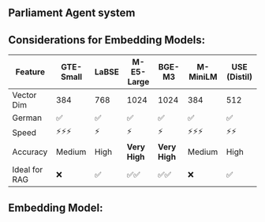 ## Parliament Agent system


## Considerations for Embedding Models:

| Feature       | GTE-Small | LaBSE | M-E5-Large    | BGE-M3        | M-MiniLM | USE (Distil) |
| ------------- | --------- | ----- | ------------- | ------------- | -------- | ------------ |
| Vector Dim    | 384       | 768   | 1024          | 1024          | 384      | 512          |
| German        | ✅         | ✅     | ✅             | ✅             | ✅        | ✅            |
| Speed         | ⚡⚡⚡       | ⚡     | ⚡             | ⚡             | ⚡⚡⚡      | ⚡⚡           |
| Accuracy      | Medium    | High  | **Very High** | **Very High** | Medium   | High         |
| Ideal for RAG | ❌         | ✅     | ✅✅            | ✅✅            | ❌        | ✅            |

## Embedding Model:

